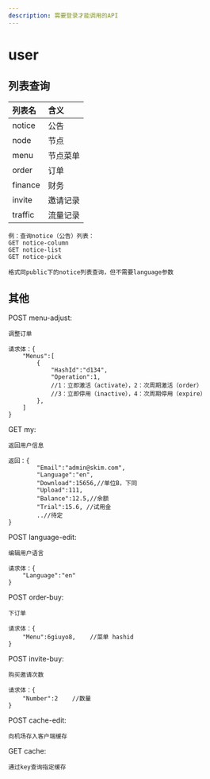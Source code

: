 ```yaml
---
description: 需要登录才能调用的API
---
```


# user

## 列表查询

| 列表名 | 含义 |
| :--- | :--- |
| notice | 公告 |
| node | 节点 |
| menu | 节点菜单 |
| order | 订单 |
| finance | 财务 |
| invite | 邀请记录 |
| traffic | 流量记录 |

```
例：查询notice（公告）列表：
GET notice-column
GET notice-list
GET notice-pick

格式同public下的notice列表查询，但不需要language参数
```

## 其他

POST menu-adjust:

```
调整订单

请求体：{
    "Menus":[
        {
            "HashId":"d134",
            "Operation":1,
            //1：立即激活（activate），2：次周期激活（order）
            //3：立即停用（inactive），4：次周期停用（expire）
        },
    ]
}
```

GET my:

```
返回用户信息

返回：{
		"Email":"admin@skim.com",
		"Language":"en",
		"Download":15656,//单位B，下同
		"Upload":111,
		"Balance":12.5,//余额
		"Trial":15.6, //试用金
		..//待定
}
```

POST language-edit:

```
编辑用户语言

请求体：{
    "Language":"en"
}
```

POST order-buy:

```
下订单

请求体：{
    "Menu":6giuyo8,    //菜单 hashid
}
```

POST invite-buy:

```
购买邀请次数

请求体：{
    "Number":2    //数量
}
```

POST cache-edit:

```
向机场存入客户端缓存
```

GET cache:

```
通过key查询指定缓存
```

